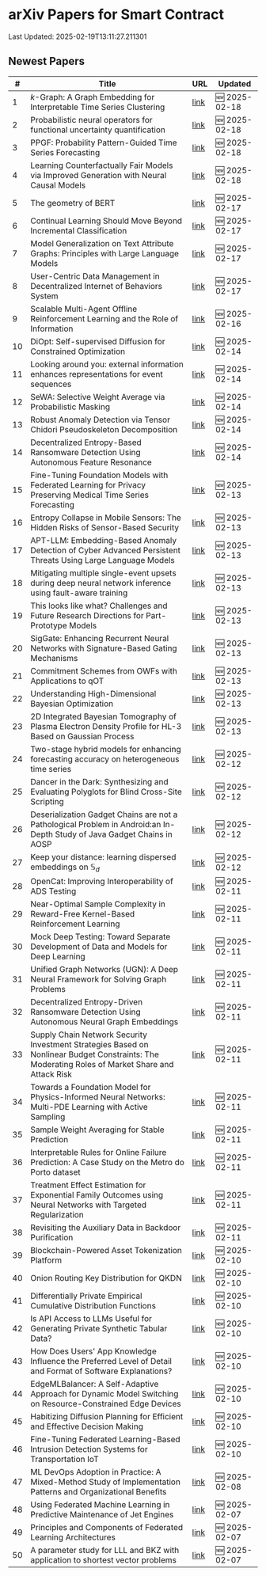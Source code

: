 # arXiv Papers for Smart Contract

Last Updated: 2025-02-19T13:11:27.211301

## Newest Papers

|\#|Title|URL|Updated|
|---|---|---|---|
|1|$k$-Graph: A Graph Embedding for Interpretable Time Series Clustering|[link](http://arxiv.org/abs/2502.13049v1)|🆕 2025-02-18|
|2|Probabilistic neural operators for functional uncertainty quantification|[link](http://arxiv.org/abs/2502.12902v1)|🆕 2025-02-18|
|3|PPGF: Probability Pattern-Guided Time Series Forecasting|[link](http://arxiv.org/abs/2502.12802v1)|🆕 2025-02-18|
|4|Learning Counterfactually Fair Models via Improved Generation with Neural Causal Models|[link](http://arxiv.org/abs/2502.12796v1)|🆕 2025-02-18|
|5|The geometry of BERT|[link](http://arxiv.org/abs/2502.12033v1)|🆕 2025-02-17|
|6|Continual Learning Should Move Beyond Incremental Classification|[link](http://arxiv.org/abs/2502.11927v1)|🆕 2025-02-17|
|7|Model Generalization on Text Attribute Graphs: Principles with Large Language Models|[link](http://arxiv.org/abs/2502.11836v1)|🆕 2025-02-17|
|8|User-Centric Data Management in Decentralized Internet of Behaviors System|[link](http://arxiv.org/abs/2502.11616v1)|🆕 2025-02-17|
|9|Scalable Multi-Agent Offline Reinforcement Learning and the Role of Information|[link](http://arxiv.org/abs/2502.11260v1)|🆕 2025-02-16|
|10|DiOpt: Self-supervised Diffusion for Constrained Optimization|[link](http://arxiv.org/abs/2502.10330v1)|🆕 2025-02-14|
|11|Looking around you: external information enhances representations for event sequences|[link](http://arxiv.org/abs/2502.10205v1)|🆕 2025-02-14|
|12|SeWA: Selective Weight Average via Probabilistic Masking|[link](http://arxiv.org/abs/2502.10119v1)|🆕 2025-02-14|
|13|Robust Anomaly Detection via Tensor Chidori Pseudoskeleton Decomposition|[link](http://arxiv.org/abs/2502.09926v1)|🆕 2025-02-14|
|14|Decentralized Entropy-Based Ransomware Detection Using Autonomous Feature Resonance|[link](http://arxiv.org/abs/2502.09833v1)|🆕 2025-02-14|
|15|Fine-Tuning Foundation Models with Federated Learning for Privacy Preserving Medical Time Series Forecasting|[link](http://arxiv.org/abs/2502.09744v1)|🆕 2025-02-13|
|16|Entropy Collapse in Mobile Sensors: The Hidden Risks of Sensor-Based Security|[link](http://arxiv.org/abs/2502.09535v1)|🆕 2025-02-13|
|17|APT-LLM: Embedding-Based Anomaly Detection of Cyber Advanced Persistent Threats Using Large Language Models|[link](http://arxiv.org/abs/2502.09385v1)|🆕 2025-02-13|
|18|Mitigating multiple single-event upsets during deep neural network inference using fault-aware training|[link](http://arxiv.org/abs/2502.09374v1)|🆕 2025-02-13|
|19|This looks like what? Challenges and Future Research Directions for Part-Prototype Models|[link](http://arxiv.org/abs/2502.09340v1)|🆕 2025-02-13|
|20|SigGate: Enhancing Recurrent Neural Networks with Signature-Based Gating Mechanisms|[link](http://arxiv.org/abs/2502.09318v1)|🆕 2025-02-13|
|21|Commitment Schemes from OWFs with Applications to qOT|[link](http://arxiv.org/abs/2502.09201v1)|🆕 2025-02-13|
|22|Understanding High-Dimensional Bayesian Optimization|[link](http://arxiv.org/abs/2502.09198v1)|🆕 2025-02-13|
|23|2D Integrated Bayesian Tomography of Plasma Electron Density Profile for HL-3 Based on Gaussian Process|[link](http://arxiv.org/abs/2502.08882v1)|🆕 2025-02-13|
|24|Two-stage hybrid models for enhancing forecasting accuracy on heterogeneous time series|[link](http://arxiv.org/abs/2502.08600v1)|🆕 2025-02-12|
|25|Dancer in the Dark: Synthesizing and Evaluating Polyglots for Blind Cross-Site Scripting|[link](http://arxiv.org/abs/2502.08467v1)|🆕 2025-02-12|
|26|Deserialization Gadget Chains are not a Pathological Problem in Android:an In-Depth Study of Java Gadget Chains in AOSP|[link](http://arxiv.org/abs/2502.08447v1)|🆕 2025-02-12|
|27|Keep your distance: learning dispersed embeddings on $\mathbb{S}_d$|[link](http://arxiv.org/abs/2502.08231v1)|🆕 2025-02-12|
|28|OpenCat: Improving Interoperability of ADS Testing|[link](http://arxiv.org/abs/2502.07719v1)|🆕 2025-02-11|
|29|Near-Optimal Sample Complexity in Reward-Free Kernel-Based Reinforcement Learning|[link](http://arxiv.org/abs/2502.07715v1)|🆕 2025-02-11|
|30|Mock Deep Testing: Toward Separate Development of Data and Models for Deep Learning|[link](http://arxiv.org/abs/2502.07712v1)|🆕 2025-02-11|
|31|Unified Graph Networks (UGN): A Deep Neural Framework for Solving Graph Problems|[link](http://arxiv.org/abs/2502.07500v1)|🆕 2025-02-11|
|32|Decentralized Entropy-Driven Ransomware Detection Using Autonomous Neural Graph Embeddings|[link](http://arxiv.org/abs/2502.07498v1)|🆕 2025-02-11|
|33|Supply Chain Network Security Investment Strategies Based on Nonlinear Budget Constraints: The Moderating Roles of Market Share and Attack Risk|[link](http://arxiv.org/abs/2502.10448v1)|🆕 2025-02-11|
|34|Towards a Foundation Model for Physics-Informed Neural Networks: Multi-PDE Learning with Active Sampling|[link](http://arxiv.org/abs/2502.07425v1)|🆕 2025-02-11|
|35|Sample Weight Averaging for Stable Prediction|[link](http://arxiv.org/abs/2502.07414v1)|🆕 2025-02-11|
|36|Interpretable Rules for Online Failure Prediction: A Case Study on the Metro do Porto dataset|[link](http://arxiv.org/abs/2502.07394v1)|🆕 2025-02-11|
|37|Treatment Effect Estimation for Exponential Family Outcomes using Neural Networks with Targeted Regularization|[link](http://arxiv.org/abs/2502.07295v1)|🆕 2025-02-11|
|38|Revisiting the Auxiliary Data in Backdoor Purification|[link](http://arxiv.org/abs/2502.07231v1)|🆕 2025-02-11|
|39|Blockchain-Powered Asset Tokenization Platform|[link](http://arxiv.org/abs/2502.06752v1)|🆕 2025-02-10|
|40|Onion Routing Key Distribution for QKDN|[link](http://arxiv.org/abs/2502.06657v1)|🆕 2025-02-10|
|41|Differentially Private Empirical Cumulative Distribution Functions|[link](http://arxiv.org/abs/2502.06651v1)|🆕 2025-02-10|
|42|Is API Access to LLMs Useful for Generating Private Synthetic Tabular Data?|[link](http://arxiv.org/abs/2502.06555v1)|🆕 2025-02-10|
|43|How Does Users' App Knowledge Influence the Preferred Level of Detail and Format of Software Explanations?|[link](http://arxiv.org/abs/2502.06549v1)|🆕 2025-02-10|
|44|EdgeMLBalancer: A Self-Adaptive Approach for Dynamic Model Switching on Resource-Constrained Edge Devices|[link](http://arxiv.org/abs/2502.06493v1)|🆕 2025-02-10|
|45|Habitizing Diffusion Planning for Efficient and Effective Decision Making|[link](http://arxiv.org/abs/2502.06401v1)|🆕 2025-02-10|
|46|Fine-Tuning Federated Learning-Based Intrusion Detection Systems for Transportation IoT|[link](http://arxiv.org/abs/2502.06099v1)|🆕 2025-02-10|
|47|ML DevOps Adoption in Practice: A Mixed-Method Study of Implementation Patterns and Organizational Benefits|[link](http://arxiv.org/abs/2502.05634v1)|🆕 2025-02-08|
|48|Using Federated Machine Learning in Predictive Maintenance of Jet Engines|[link](http://arxiv.org/abs/2502.05321v1)|🆕 2025-02-07|
|49|Principles and Components of Federated Learning Architectures|[link](http://arxiv.org/abs/2502.05273v1)|🆕 2025-02-07|
|50|A parameter study for LLL and BKZ with application to shortest vector problems|[link](http://arxiv.org/abs/2502.05160v1)|🆕 2025-02-07|
